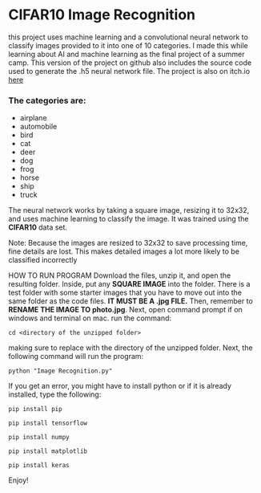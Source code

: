 # **CIFAR10 Image Recognition**
this project uses machine learning and a convolutional neural network to  classify images provided to it into one of 10 categories. I made this while learning about AI and machine learning as the final project of a summer camp. This version of the project on github also includes the source code used to generate the .h5 neural network file. The project is also on itch.io [here](https://spaceshark123.itch.io/cifar10-image-recognition)

### **The categories are:**

- airplane
- automobile
- bird
- cat
- deer
- dog
- frog
- horse
- ship
- truck



The neural network works by taking a square image, resizing it to 32x32, and uses machine learning to classify the image. It was trained using the **CIFAR10** data set.


Note: Because the images are resized to 32x32 to save processing time, fine details are lost. This makes detailed images a lot more likely to be classified incorrectly



HOW TO RUN PROGRAM
Download the files,  unzip it, and open the resulting folder. Inside, put any **SQUARE IMAGE** into the folder. There is a test folder with some starter images that you have to move out into the same folder as the code files. **IT MUST BE A .jpg FILE.** Then, remember to **RENAME THE IMAGE TO photo.jpg**. Next, open command prompt if on windows and terminal on mac. run the command:

	cd <directory of the unzipped folder>

making sure to replace with the directory of the unzipped folder. Next, the following command will run the program:

	python "Image Recognition.py"
	
If you get an error, you might have to install python or if it is already installed, type the following:

	pip install pip
	 
	pip install tensorflow
	 
	pip install numpy
	
	pip install matplotlib
	
	pip install keras



Enjoy!
